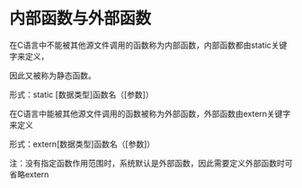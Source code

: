 # 内部函数与外部函数
在C语言中不能被其他源文件调用的函数称为内部函数，内部函数都由static关键字来定义，

因此又被称为静态函数。

形式：static \[数据类型\]函数名（\[参数\]）

在C语言中能被其他源文件调用的函数被称为外部函数，外部函数由extern关键字来定义

形式：extern\[数据类型\]函数名（\[参数\]）

注：没有指定函数作用范围时，系统默认是外部函数，因此需要定义外部函数时可省略extern

